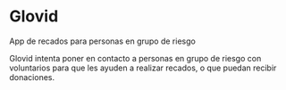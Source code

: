 # Glovid

App de recados para personas en grupo de riesgo

Glovid intenta poner en contacto a personas en grupo de riesgo con voluntarios para que les ayuden a realizar recados, o que puedan recibir donaciones.
